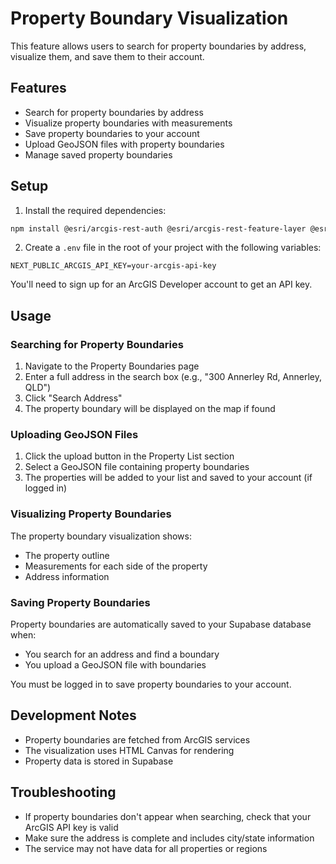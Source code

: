 # Property Boundary Visualization

This feature allows users to search for property boundaries by address, visualize them, and save them to their account.

## Features

- Search for property boundaries by address
- Visualize property boundaries with measurements
- Save property boundaries to your account
- Upload GeoJSON files with property boundaries
- Manage saved property boundaries

## Setup

1. Install the required dependencies:

```bash
npm install @esri/arcgis-rest-auth @esri/arcgis-rest-feature-layer @esri/arcgis-rest-geocoding @esri/arcgis-rest-request
```

2. Create a `.env` file in the root of your project with the following variables:

```
NEXT_PUBLIC_ARCGIS_API_KEY=your-arcgis-api-key
```

You'll need to sign up for an ArcGIS Developer account to get an API key.

## Usage

### Searching for Property Boundaries

1. Navigate to the Property Boundaries page
2. Enter a full address in the search box (e.g., "300 Annerley Rd, Annerley, QLD")
3. Click "Search Address"
4. The property boundary will be displayed on the map if found

### Uploading GeoJSON Files

1. Click the upload button in the Property List section
2. Select a GeoJSON file containing property boundaries
3. The properties will be added to your list and saved to your account (if logged in)

### Visualizing Property Boundaries

The property boundary visualization shows:
- The property outline
- Measurements for each side of the property
- Address information

### Saving Property Boundaries

Property boundaries are automatically saved to your Supabase database when:
- You search for an address and find a boundary
- You upload a GeoJSON file with boundaries

You must be logged in to save property boundaries to your account.

## Development Notes

- Property boundaries are fetched from ArcGIS services
- The visualization uses HTML Canvas for rendering
- Property data is stored in Supabase

## Troubleshooting

- If property boundaries don't appear when searching, check that your ArcGIS API key is valid
- Make sure the address is complete and includes city/state information
- The service may not have data for all properties or regions 